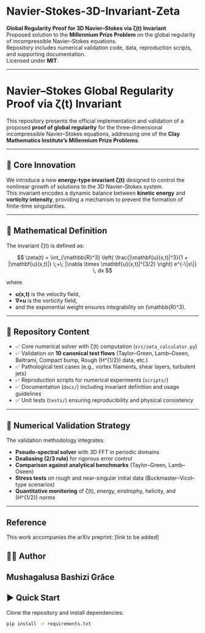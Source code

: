 # Navier-Stokes-3D-Invariant-Zeta

**Global Regularity Proof for 3D Navier–Stokes via ζ(t) Invariant**  
Proposed solution to the **Millennium Prize Problem** on the global regularity of incompressible Navier–Stokes equations.  
Repository includes numerical validation code, data, reproduction scripts, and supporting documentation.  
Licensed under **MIT**.

---

# Navier–Stokes Global Regularity Proof via ζ(t) Invariant

This repository presents the official implementation and validation of a proposed **proof of global regularity** for the three–dimensional incompressible Navier–Stokes equations, addressing one of the **Clay Mathematics Institute’s Millennium Prize Problems**.

---

## 🌟 Core Innovation

We introduce a new **energy-type invariant ζ(t)** designed to control the nonlinear growth of solutions to the 3D Navier–Stokes system.  
This invariant encodes a dynamic balance between **kinetic energy** and **vorticity intensity**, providing a mechanism to prevent the formation of finite-time singularities.

---

## 📐 Mathematical Definition

The invariant ζ(t) is defined as:

$$
\zeta(t) = \int_{\mathbb{R}^3} \left( 
\frac{|\mathbf{u}(x,t)|^3}{1 + |\mathbf{u}(x,t)|} \;+\; 
|\nabla \times \mathbf{u}(x,t)|^{3/2} 
\right) e^{-\|x\|} \, dx
$$

where  
- **u(x,t)** is the velocity field,  
- **∇×u** is the vorticity field,  
- and the exponential weight ensures integrability on \(\mathbb{R}^3\).

---

## 📂 Repository Content

- ✅ Core numerical solver with ζ(t) computation (`src/zeta_calculator.py`)  
- ✅ Validation on **10 canonical test flows** (Taylor–Green, Lamb–Oseen, Beltrami, Compact bump, Rough \(H^{1/2}\) data, etc.)  
- ✅ Pathological test cases (e.g., vortex filaments, shear layers, turbulent jets)  
- ✅ Reproduction scripts for numerical experiments (`scripts/`)  
- ✅ Documentation (`docs/`) including invariant definition and usage guidelines  
- ✅ Unit tests (`tests/`) ensuring reproducibility and physical consistency  

---

## 🔬 Numerical Validation Strategy

The validation methodology integrates:

- **Pseudo-spectral solver** with 3D FFT in periodic domains  
- **Dealiasing (2/3 rule)** for rigorous error control  
- **Comparison against analytical benchmarks** (Taylor–Green, Lamb–Oseen)  
- **Stress tests** on rough and near-singular initial data (Buckmaster–Vicol–type scenarios)  
- **Quantitative monitoring** of ζ(t), energy, enstrophy, helicity, and \(H^{1/2}\) norms  

---


##  Reference
This work accompanies the arXiv preprint: [link to be added]

## 👨‍💻 Author
Mushagalusa Bashizi Grâce
---

## ▶️ Quick Start

Clone the repository and install dependencies:

```bash
pip install -r requirements.txt
